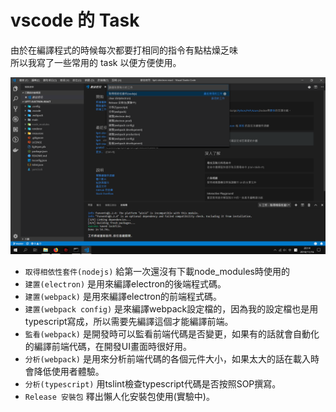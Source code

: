 # vscode 的 Task

由於在編譯程式的時候每次都要打相同的指令有點枯燥乏味  
所以我寫了一些常用的 task 以便方便使用。  

<img src="../pic/task.png" />  

- `取得相依性套件(nodejs)` 給第一次還沒有下載node_modules時使用的
- `建置(electron)` 是用來編譯electron的後端程式碼。
- `建置(webpack)` 是用來編譯electron的前端程式碼。
- `建置(webpack config)` 是來編譯webpack設定檔的，因為我的設定檔也是用typescript寫成，所以需要先編譯這個才能編譯前端。
- `監看(webpack)` 是開發時可以監看前端代碼是否變更，如果有的話就會自動化的編譯前端代碼，在開發UI畫面時很好用。
- `分析(webpack)` 是用來分析前端代碼的各個元件大小，如果太大的話在載入時會降低使用者體驗。
- `分析(typescript)` 用tslint檢查typescript代碼是否按照SOP撰寫。
- `Release 安裝包` 釋出懶人化安裝包使用(實驗中)。